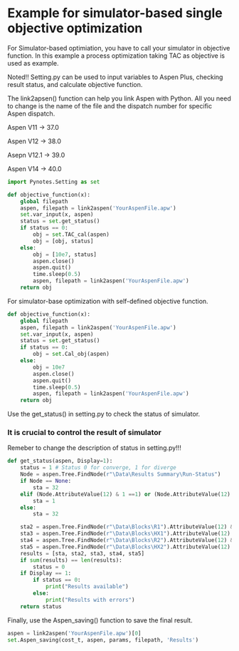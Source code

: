 # Example for simulator-based single objective optimization
For Simulator-based optimiation, you have to call your simulator in objective function.
In this example a process optimization taking TAC as objective is used as example.

Noted!! Setting.py can be used to input variables to Aspen Plus, checking result status, and calculate objective function.

The link2apsen() function can help you link Aspen with Python.
All you need to change is the name of the file and the dispatch number for specific Aspen dispatch.

Aspen V11 -> 37.0

Aspen V12 -> 38.0

Asepn V12.1 -> 39.0

Aspen V14 -> 40.0

```python
import Pynotes.Setting as set

def objective_function(x):
    global filepath
    aspen, filepath = link2aspen('YourAspenFile.apw')
    set.var_input(x, aspen)
    status = set.get_status()
    if status == 0:
        obj = set.TAC_cal(aspen)
        obj = [obj, status]
    else:
        obj = [10e7, status]
        aspen.close()
        aspen.quit()
        time.sleep(0.5)
        aspen, filepath = link2aspen('YourAspenFile.apw')
    return obj
```
For simulator-base optimization with self-defined objective function.
```python
def objective_function(x):
    global filepath
    aspen, filepath = link2aspen('YourAspenFile.apw')
    set.var_input(x, aspen)
    status = set.get_status()
    if status == 0:
        obj = set.Cal_obj(aspen)
    else:
        obj = 10e7
        aspen.close()
        aspen.quit()
        time.sleep(0.5)
        aspen, filepath = link2aspen('YourAspenFile.apw')
    return obj
```
Use the get_status() in setting.py to check the status of simulator.

### It is crucial to control the result of simulator
Remeber to change the description of status in setting.py!!!
```python
def get_status(aspen, Display=1):
    status = 1 # Status 0 for converge, 1 for diverge
    Node = aspen.Tree.FindNode(r"\Data\Results Summary\Run-Status")
    if Node == None:
        sta = 32
    elif (Node.AttributeValue(12) & 1 ==1) or (Node.AttributeValue(12) & 4 == 4):
        sta = 1
    else:
        sta = 32

    sta2 = aspen.Tree.FindNode(r"\Data\Blocks\R1").AttributeValue(12) & 1 == 1
    sta3 = aspen.Tree.FindNode(r"\Data\Blocks\HX1").AttributeValue(12) & 1 == 1
    sta4 = aspen.Tree.FindNode(r"\Data\Blocks\R2").AttributeValue(12) & 1 == 1
    sta5 = aspen.Tree.FindNode(r"\Data\Blocks\HX2").AttributeValue(12) & 1 == 1
    results = [sta, sta2, sta3, sta4, sta5]
    if sum(results) == len(results):
        status = 0
    if Display == 1:
        if status == 0:
            print("Results available")
        else:
            print("Results with errors")
    return status
```
Finally, use the Aspen_saving() function to save the final result.
```python
aspen = link2aspen('YourAspenFile.apw')[0]
set.Aspen_saving(cost_t, aspen, params, filepath, 'Results')
```